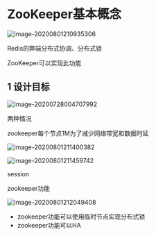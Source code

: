 # ZooKeeper基本概念

![image-20200801210935306](https://yeyangshu-picgo.oss-cn-shanghai.aliyuncs.com/img/image-20200801210935306.png)

Redis的弊端分布式协调、分布式锁

ZooKeeper可以实现此功能

## 1 设计目标



![image-20200728004707992](https://yeyangshu-picgo.oss-cn-shanghai.aliyuncs.com/img/image-20200728004707992.png)

两种情况

zookeeper每个节点1M为了减少网络带宽和数据时延



![image-20200801211400382](https://yeyangshu-picgo.oss-cn-shanghai.aliyuncs.com/img/image-20200801211400382.png)





![image-20200801211459742](https://yeyangshu-picgo.oss-cn-shanghai.aliyuncs.com/img/image-20200801211459742.png)

session



zookeeper功能

![image-20200801212049408](https://yeyangshu-picgo.oss-cn-shanghai.aliyuncs.com/img/image-20200801212049408.png)

- zookeeper功能可以使用临时节点实现分布式锁
- zookeeper功能可以HA

